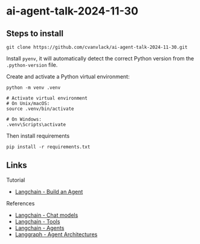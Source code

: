 # ai-agent-talk-2024-11-30

## Steps to install

```
git clone https://github.com/cvanvlack/ai-agent-talk-2024-11-30.git
```
Install `pyenv`, it will automatically detect the correct Python version from the `.python-version` file. 

Create and activate a Python virtual environment:

```
python -m venv .venv

# Activate virtual environment
# On Unix/macOS:
source .venv/bin/activate

# On Windows:
.venv\Scripts\activate
```
Then install requirements
```
pip install -r requirements.txt
```
## Links

Tutorial
- [Langchain - Build an Agent](https://python.langchain.com/docs/tutorials/agents/)

References
- [Langchain - Chat models](https://python.langchain.com/docs/concepts/chat_models/)
- [Langchain - Tools](https://python.langchain.com/docs/concepts/tools/)
- [Langchain - Agents](https://python.langchain.com/docs/concepts/agents/)
- [Langgraph - Agent Architectures](https://langchain-ai.github.io/langgraph/concepts/agentic_concepts/)
